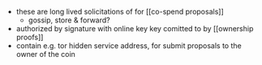 - these are long lived solicitations of for [[co-spend proposals]]
	- gossip, store & forward?
- authorized by signature with online key key comitted to by [[ownership proofs]]
- contain e.g. tor hidden service address, for submit proposals to the owner of the coin
